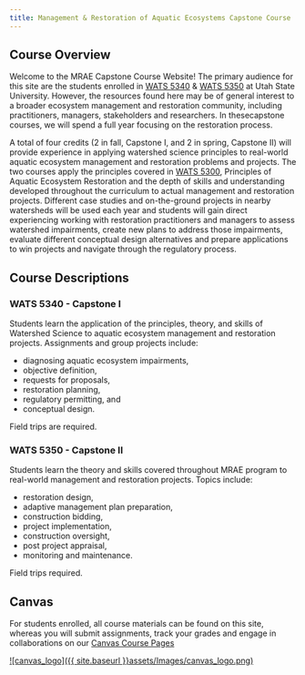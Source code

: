```yaml
---
title: Management & Restoration of Aquatic Ecosystems Capstone Course
---
```


<link rel="shortcut icon" type="image/x-icon" href="favicon.ico">

## Course Overview

Welcome to the MRAE Capstone Course Website! The primary audience for this site are the students enrolled in [WATS 5340](http://catalog.usu.edu/preview_course_nopop.php?catoid=12&coid=137186) & [WATS 5350](http://catalog.usu.edu/preview_course_nopop.php?catoid=12&coid=137187) at Utah State University. However, the resources found here may be of general interest to a broader ecosystem management and restoration community, including practitioners, managers, stakeholders and researchers. In thesecapstone courses, we will spend a full year focusing on the restoration process. 

A total of four credits (2 in fall, Capstone I, and 2 in spring, Capstone II) will provide experience in applying watershed science principles to real-world aquatic ecosystem management and restoration problems and projects. The two courses apply the principles covered in [WATS 5300]((http://catalog.usu.edu/preview_course_nopop.php?catoid=12&coid=128841)), Principles of Aquatic Ecosystem Restoration and the depth of skills and understanding developed throughout the curriculum to actual management and restoration projects. Different case studies and on-the-ground projects in nearby watersheds will be used each year and students will gain direct experiencing working with restoration practitioners and managers to assess watershed impairments, create new plans to address those impairments, evaluate different conceptual design alternatives and prepare applications to win projects and navigate through the regulatory process.

## Course Descriptions

### WATS 5340 - Capstone I
Students learn the application of the principles, theory, and skills of Watershed Science to aquatic ecosystem management and restoration projects. Assignments and group projects include:
* diagnosing aquatic ecosystem impairments, 
* objective definition, 
* requests for proposals, 
* restoration planning, 
* regulatory permitting, and 
* conceptual design. 

Field trips are required.

### WATS 5350 - Capstone II
Students learn the theory and skills covered throughout MRAE program to real-world management and restoration projects. Topics include:
* restoration design, 
* adaptive management plan preparation,
*  construction bidding, 
*  project implementation, 
*  construction oversight, 
*  post project appraisal, 
*  monitoring and maintenance. 
  
Field trips required.

## Canvas 

For students enrolled, all course materials can be found on this site, whereas you will submit assignments, track your grades and engage in collaborations on our [Canvas Course Pages](https://usu.instructure.com/courses/468472)

[![canvas_logo]({{ site.baseurl }}assets/Images/canvas_logo.png)](https://usu.instructure.com/courses/468472)

